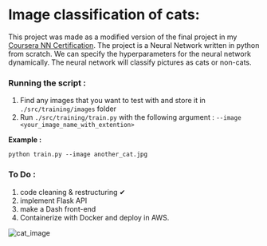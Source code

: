 # Image classification of cats:

This project was made as a modified version of the final project in my [Coursera NN Certification](https://coursera.org/share/0d4da214b5a57844a18a312e7cdb3f17). The project is a Neural Network written in python from scratch. We can specify the hyperparameters for the neural network dynamically. The neural network will classify pictures as cats or non-cats.

### Running the script :

1. Find any images that you want to test with and store it in ```./src/training/images``` folder
2. Run ```./src/training/train.py``` with the following argument : ```--image <your_image_name_with_extention>```

**Example :** 
``` 
python train.py --image another_cat.jpg
```


### To Do :
1. code cleaning & restructuring ✔
2. implement Flask API 
3. make a Dash front-end
4. Containerize with Docker and deploy in AWS.

![cat_image](https://github.com/abhi094/Educational-Projects/blob/master/Neural%20Networks%20in%20Python/images/cat.png)

